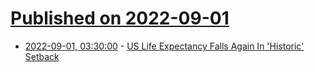 # [Published on 2022-09-01](index.md)

* [2022-09-01, 03:30:00](https://news.slashdot.org/story/22/08/31/2239221/us-life-expectancy-falls-again-in-historic-setback?utm_source=rss1.0mainlinkanon&utm_medium=feed) - [US Life Expectancy Falls Again In 'Historic' Setback](https://news.slashdot.org/story/22/08/31/2239221/us-life-expectancy-falls-again-in-historic-setback?utm_source=rss1.0mainlinkanon&utm_medium=feed)
